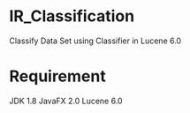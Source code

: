 # IR_Classification
Classify Data Set using Classifier in Lucene 6.0

Requirement
===
JDK 1.8
JavaFX 2.0
Lucene 6.0
